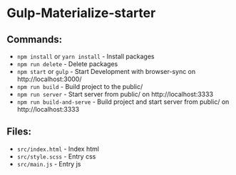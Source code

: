 # Gulp-Materialize-starter

## Commands:
* `npm install` or `yarn install` - Install packages
* `npm run delete` - Delete packages
* `npm start` or `gulp` - Start Development with browser-sync on http://localhost:3000/
* `npm run build` - Build project to the public/
* `npm run server` - Start server from public/ on http://localhost:3333
* `npm run build-and-serve` - Build project and start server from public/ on http://localhost:3333

## Files:
* `src/index.html` - Index html
* `src/style.scss` - Entry css
* `src/main.js` - Entry js
